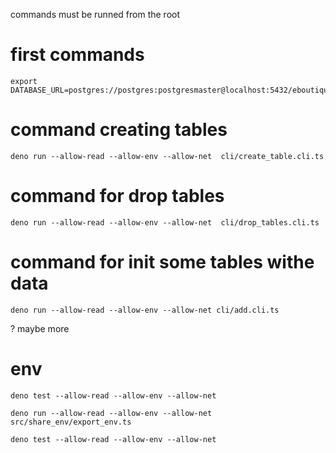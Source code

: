 commands must be runned from the root

# first commands

```
export DATABASE_URL=postgres://postgres:postgresmaster@localhost:5432/eboutique
```

# command creating tables

```
deno run --allow-read --allow-env --allow-net  cli/create_table.cli.ts
```

# command for drop tables

```
deno run --allow-read --allow-env --allow-net  cli/drop_tables.cli.ts
```

# command for init some tables withe data

```
deno run --allow-read --allow-env --allow-net cli/add.cli.ts
```

? maybe more

# env

```
deno test --allow-read --allow-env --allow-net
```

```
deno run --allow-read --allow-env --allow-net src/share_env/export_env.ts

deno test --allow-read --allow-env --allow-net
```
